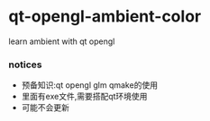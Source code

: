 # qt-opengl-ambient-color
learn ambient with qt opengl
### notices
  - 预备知识:qt opengl glm qmake的使用
  - 里面有exe文件,需要搭配qt环境使用
  - 可能不会更新
